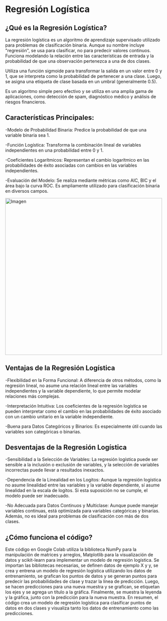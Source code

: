 # Regresión Logística

## ¿Qué es la Regresión Logística?

La regresión logística es un algoritmo de aprendizaje supervisado utilizado para problemas de clasificación binaria. Aunque su nombre incluye "regresión", se usa para clasificar, no para predecir valores continuos. Funciona modelando la relación entre las características de entrada y la probabilidad de que una observación pertenezca a una de dos clases.

Utiliza una función sigmoide para transformar la salida en un valor entre 0 y 1, que se interpreta como la probabilidad de pertenecer a una clase. Luego, se asigna una etiqueta de clase basada en un umbral (generalmente 0.5).

Es un algoritmo simple pero efectivo y se utiliza en una amplia gama de aplicaciones, como detección de spam, diagnóstico médico y análisis de riesgos financieros.

## Características Principales:

-Modelo de Probabilidad Binaria: Predice la probabilidad de que una variable binaria sea 1.

-Función Logística: Transforma la combinación lineal de variables independientes en una probabilidad entre 0 y 1.

-Coeficientes Logarítmicos: Representan el cambio logarítmico en las probabilidades de éxito asociadas con cambios en las variables independientes.

-Evaluación del Modelo: Se realiza mediante métricas como AIC, BIC y el área bajo la curva ROC. Es ampliamente utilizado para clasificación binaria en diversos campos.

<img src="https://datascientest.com/es/wp-content/uploads/sites/7/2020/11/illu_regression_blog-16-1024x562.png" alt="Imagen" width=500>

## Ventajas de la Regresión Logística

-Flexibilidad en la Forma Funcional: A diferencia de otros métodos, como la regresión lineal, no asume una relación lineal entre las variables independientes y la variable dependiente, lo que permite modelar relaciones más complejas.

-Interpretación Intuitiva: Los coeficientes de la regresión logística se pueden interpretar como el cambio en las probabilidades de éxito asociado con un cambio unitario en la variable independiente.

-Buena para Datos Categóricos y Binarios: Es especialmente útil cuando las variables son categóricas o binarias.

## Desventajas de la Regresión Logística

-Sensibilidad a la Selección de Variables: La regresión logística puede ser sensible a la inclusión o exclusión de variables, y la selección de variables incorrectas puede llevar a resultados inexactos.

-Dependencia de la Linealidad en los Logitos: Aunque la regresión logística no asume linealidad entre las variables y la variable dependiente, sí asume linealidad en la escala de logitos. Si esta suposición no se cumple, el modelo puede ser inadecuado.

-No Adecuada para Datos Continuos y Multiclase: Aunque puede manejar variables continuas, está optimizada para variables categóricas y binarias. Además, no es ideal para problemas de clasificación con más de dos clases.

## ¿Cómo funciona el código?


Este código en Google Colab utiliza la biblioteca NumPy para la manipulación de matrices y arreglos, Matplotlib para la visualización de datos y scikit-learn para implementar un modelo de regresión logística. Se importan las bibliotecas necesarias, se definen datos de ejemplo X y y, se crea y entrena un modelo de regresión logística utilizando los datos de entrenamiento, se grafican los puntos de datos y se generan puntos para predecir las probabilidades de clase y trazar la línea de predicción. Luego, se hacen predicciones para una nueva muestra y se grafican, se etiquetan los ejes y se agrega un título a la gráfica. Finalmente, se muestra la leyenda y la gráfica, junto con la predicción para la nueva muestra. En resumen, el código crea un modelo de regresión logística para clasificar puntos de datos en dos clases y visualiza tanto los datos de entrenamiento como las predicciones.


